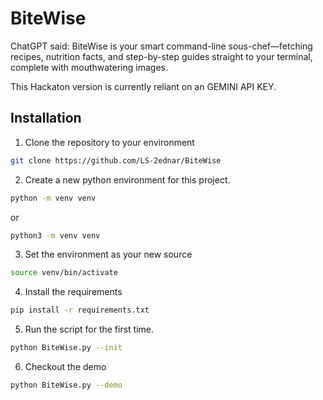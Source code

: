 # BiteWise
ChatGPT said: BiteWise is your smart command-line sous-chef—fetching recipes, nutrition facts, and step-by-step guides straight to your terminal, complete with mouthwatering images.

This Hackaton version is currently reliant on an GEMINI API KEY.

## Installation

1. Clone the repository to your environment
```bash
git clone https://github.com/LS-2ednar/BiteWise
```

2. Create a new python environment for this project.
```bash
python -m venv venv
```

or

```bash
python3 -m venv venv
```

3. Set the environment as your new source
```bash
source venv/bin/activate
```

4. Install the requirements
```bash
pip install -r requirements.txt
```

5. Run the script for the first time.
```bash
python BiteWise.py --init
```

6. Checkout the demo
```bash
python BiteWise.py --demo
```